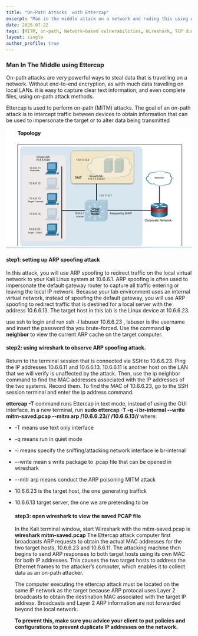 ```yaml
---
title: "On-Path Attacks  with Ettercap"
excerpt: "Man in the middle attack on a network and rading this using wireshack"
date: 2025-07-22
tags: [MITM, on-path, Network-based vulnerabilities, Wireshark, TCP dump]
layout: single
author_profile: true
---
```

### Man In The Middle using Ettercap
On-path attacks are very powerful ways to steal data that is travelling on a network. Without end-to-end encryption,
as with much data travelling on local LANs.
it is easy to capture clear text information, and even complete files, using on-path attack methods.

Ettercap is used to perform on-path (MITM) attacks. The goal of an on-path attack is to intercept traffic 
between devices to obtain information that can be used to impersonate the target or to alter data being transmitted

![Topography Image](/assets/images/topography.jpg)

#### step1: setting up ARP spoofing attack
In this attack, you will use ARP spoofing to redirect traffic on the local virtual network to your Kali Linux system at 
10.6.6.1. ARP spoofing is often used to impersonate the default gateway router to capture all traffic entering or leaving
the local IP network. Because your lab environment uses an internal virtual network, instead of spoofing the default gateway, 
you will use ARP spoofing to redirect traffic that is destined for a local server with the address 10.6.6.13.
The target host in this lab is the Linux device at 10.6.6.23. 

use ssh to login and run ssh -l labuser 10.6.6.23 , labuser is the username and insert the password tha you brute-forced.
Use the command **ip neighbor** to view the current ARP cache on the target computer.

#### step2: using wireshark to observe ARP spoofing attack.
Return to the terminal session that is connected via SSH to 10.6.6.23. Ping the IP addresses 10.6.6.11 and 10.6.6.13. 10.6.6.11 is
another host on the LAN that we will verify is unaffected by the attack. Then, use the ip neighbor command to find the MAC 
addresses associated with the IP addresses of the two systems. Record them.
To find the MAC of 10.6.6.23, go to the SSH session terminal and enter the ip address command.

**ettercap -T** command runs Ettercap in text mode, instead of using the GUI interface. 
in a new terminal, run **sudo ettercap -T -q -i br-internal --write mitm-saved.pcap --mitm arp /10.6.6.23// /10.6.6.13//**
where:
- -T means use text only interface
- -q means run in quiet mode
- -i means specify the sniffing/attacking network interface ie br-internal
- --write mean s write package to .pcap file that can be opened in wireshark
- --mitr arp means conduct the ARP poisoning MITM attack
- 10.6.6.23 is the target host, the one generating traffick
- 10.6.6.13 target server, the one we are pretending to be

  #### step3: open wireshark to view the saved PCAP file
  In the Kali terminal window, start Wireshark with the mitm-saved.pcap ie **wireshark mitm-saved.pcap**
  The Ettercap attack computer first broadcasts ARP requests to obtain the actual MAC addresses for the two target hosts,
  10.6.6.23 and 10.6.6.11. The attacking machine then begins to send ARP responses to both target hosts using its own MAC
   for both IP addresses. This causes the two target hosts to address the Ethernet frames to the attacker’s computer,
   which enables it to collect data as an on-path attacker.

  The computer executing the ettercap attack must be located on the same IP network as the target because ARP protocal
  uses Layer 2 broadcasts to obtain the destination MAC associated with the target IP address. Broadcasts and
  Layer 2 ARP information are not forwarded beyond the local network.

  **To prevent this, make sure you advice your client to put policies and configurations to prevent duplicate
  IP addresses on the network.**

  
  
  
  





